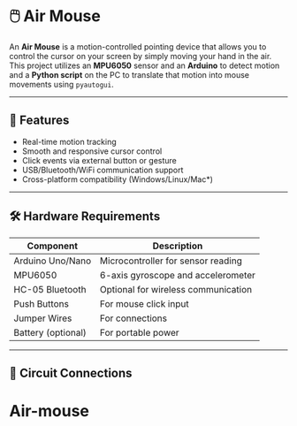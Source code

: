 # 🖱️ Air Mouse

An **Air Mouse** is a motion-controlled pointing device that allows you to control the cursor on your screen by simply moving your hand in the air. This project utilizes an **MPU6050** sensor and an **Arduino** to detect motion and a **Python script** on the PC to translate that motion into mouse movements using `pyautogui`.

---

## 🚀 Features

- Real-time motion tracking
- Smooth and responsive cursor control
- Click events via external button or gesture
- USB/Bluetooth/WiFi communication support
- Cross-platform compatibility (Windows/Linux/Mac*)

---

## 🛠️ Hardware Requirements

| Component           | Description                          |
|--------------------|--------------------------------------|
| Arduino Uno/Nano   | Microcontroller for sensor reading   |
| MPU6050            | 6-axis gyroscope and accelerometer   |
| HC-05 Bluetooth    | Optional for wireless communication  |
| Push Buttons       | For mouse click input                |
| Jumper Wires       | For connections                      |
| Battery (optional) | For portable power                   |

---

## 🔌 Circuit Connections

# Air-mouse
